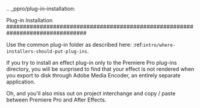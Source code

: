 .. _ppro/plug-in-installation:

Plug-in Installation
################################################################################

Use the common plug-in folder as described here: :ref:`intro/where-installers-should-put-plug-ins`.

If you try to install an effect plug-in only to the Premiere Pro plug-ins directory, you will be surprised to find that your effect is not rendered when you export to disk through Adobe Media Encoder, an entirely separate application.

Oh, and you'll also miss out on project interchange and copy / paste between Premiere Pro and After Effects.
